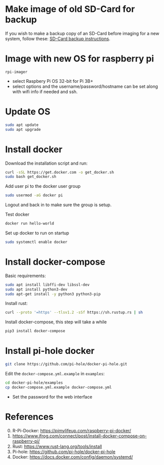 # Make image of old SD-Card for backup

If you wish to make a backup copy of an SD-Card before imaging for a new system, follow these:
[SD-Card backup instructions](sd-card-backup.md).


# Image with new OS for raspberry pi

```
rpi-imager
```
- select Raspbery Pi OS 32-bit for Pi 3B+
- select options and the username/password/hostname can be set along with wifi info if needed and ssh.

# Update OS 

```bash
sudo apt update
sudo apt upgrade 
```

# Install docker

Download the installation script and run:
```bash
curl -sSL https://get.docker.com -o get_docker.sh
sudo bash get_docker.sh
```

Add user pi to the docker user group
```bash
sudo usermod -aG docker pi
```

Logout and back in to make sure the group is setup.

Test docker
```bash
docker run hello-world
```

Set up docker to run on startup
```bash
sudo systemctl enable docker
```

# Install docker-compose

Basic requirements:
```bash
sudo apt install libffi-dev libssl-dev
sudo apt install python3-dev
sudo apt-get install -y python3 python3-pip
```

Install rust:
```bash
curl --proto '=https' --tlsv1.2 -sSf https://sh.rustup.rs | sh
```

Install docker-compose, this step will take a while
```bash
pip3 install docker-compose
```



# Install pi-hole docker

```bash
git clone https://github.com/pi-hole/docker-pi-hole.git
```

Edit the `docker-compose.yml.example` in `examples`:
```bash
cd docker-pi-hole/examples
cp docker-compose.yml.example docker-compose.yml
```

- Set the password for the web interface
  

# References

0. R-Pi-Docker: https://pimylifeup.com/raspberry-pi-docker/
1. https://www.jfrog.com/connect/post/install-docker-compose-on-raspberry-pi/
2. Rust: https://www.rust-lang.org/tools/install
3. Pi-hole: https://github.com/pi-hole/docker-pi-hole
4. Docker: https://docs.docker.com/config/daemon/systemd/